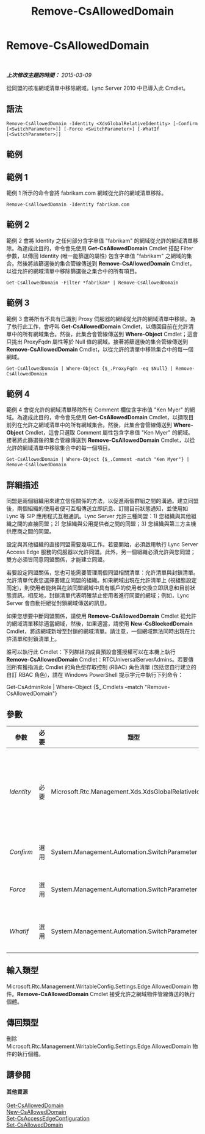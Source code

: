 ﻿---
title: Remove-CsAllowedDomain
TOCTitle: Remove-CsAllowedDomain
ms:assetid: d38afb34-627e-4772-990c-4f6676c54000
ms:mtpsurl: https://technet.microsoft.com/zh-tw/library/Gg398913(v=OCS.15)
ms:contentKeyID: 49292408
ms.date: 08/10/2015
mtps_version: v=OCS.15
ms.translationtype: HT
---

# Remove-CsAllowedDomain

 

_**上次修改主題的時間：** 2015-03-09_

從同盟的核准網域清單中移除網域。Lync Server 2010 中已導入此 Cmdlet。

## 語法

    Remove-CsAllowedDomain -Identity <XdsGlobalRelativeIdentity> [-Confirm [<SwitchParameter>]] [-Force <SwitchParameter>] [-WhatIf [<SwitchParameter>]]

## 範例

## 範例 1

範例 1 所示的命令會將 fabrikam.com 網域從允許的網域清單移除。

    Remove-CsAllowedDomain -Identity fabrikam.com

## 範例 2

範例 2 會將 Identity 之任何部分含字串值 "fabrikam" 的網域從允許的網域清單移除。為達成此目的，命令會先使用 **Get-CsAllowedDomain** Cmdlet 搭配 Filter 參數，以傳回 Identity (唯一能篩選的屬性) 包含字串值 "fabrikam" 之網域的集合。然後將該篩選後的集合管線傳送到 **Remove-CsAllowedDomain** Cmdlet，以從允許的網域清單中移除篩選後之集合中的所有項目。

    Get-CsAllowedDomain -Filter *fabrikam* | Remove-CsAllowedDomain

## 範例 3

範例 3 會將所有不具有已識別 Proxy 伺服器的網域從允許的網域清單中移除。為了執行此工作，會呼叫 **Get-CsAllowedDomain** Cmdlet，以傳回目前在允許清單中的所有網域集合。然後，此集合會管線傳送到 **Where-Object** Cmdlet；這會只挑出 ProxyFqdn 屬性等於 Null 值的網域。接著將篩選後的集合管線傳送到 **Remove-CsAllowedDomain** Cmdlet，以從允許的清單中移除集合中的每一個網域。

    Get-CsAllowedDomain | Where-Object {$_.ProxyFqdn -eq $Null} | Remove-CsAllowedDomain 

## 範例 4

範例 4 會從允許的網域清單移除所有 Comment 欄位含字串值 "Ken Myer" 的網域。為達成此目的，命令會先使用 **Get-CsAllowedDomain** Cmdlet，以擷取目前列在允許之網域清單中的所有網域集合。然後，此集合會管線傳送到 **Where-Object** Cmdlet，這會只選取 Comment 屬性包含字串值 "Ken Myer" 的網域。接著將此篩選後的集合管線傳送到 **Remove-CsAllowedDomain** Cmdlet，以從允許的網域清單中移除集合中的每一個項目。

    Get-CsAllowedDomain | Where-Object {$_.Comment -match "Ken Myer"} | Remove-CsAllowedDomain 

## 詳細描述

同盟是兩個組織用來建立信任關係的方法，以促進兩個群組之間的溝通。建立同盟後，兩個組織的使用者便可互相傳送立即訊息、訂閱目前狀態通知，並使用如 Lync 等 SIP 應用程式互相通訊。Lync Server 允許三種同盟：1) 您組織與其他組織之間的直接同盟；2) 您組織與公用提供者之間的同盟；3) 您組織與第三方主機供應商之間的同盟。

設定與其他組織的直接同盟需要幾項工作。若要開始，必須啟用執行 Lync Server Access Edge 服務的伺服器以允許同盟。此外，另一個組織必須允許與您同盟；雙方必須皆同意同盟關係，才能建立同盟。

若要設定同盟關係，您也可能需要管理兩個同盟相關清單：允許清單與封鎖清單。允許清單代表您選擇要建立同盟的組織。如果網域出現在允許清單上 (視組態設定而定)，則使用者能夠與在該同盟網域中具有帳戶的使用者交換立即訊息和目前狀態資訊。相反地，封鎖清單代表明確禁止使用者進行同盟的網域；例如，Lync Server 會自動拒絕從封鎖網域傳送的訊息。

如果您想要中斷同盟關係，請使用 **Remove-CsAllowedDomain** Cmdlet 從允許的網域清單移除適當網域，然後，如果適當，請使用 **New-CsBlockedDomain** Cmdlet，將該網域新增至封鎖的網域清單。請注意，一個網域無法同時出現在允許清單和封鎖清單上。

誰可以執行此 Cmdlet：下列群組的成員預設會獲授權可以在本機上執行 **Remove-CsAllowedDomain** Cmdlet：RTCUniversalServerAdmins。若要傳回所有獲指派此 Cmdlet 的角色型存取控制 (RBAC) 角色清單 (包括您自行建立的自訂 RBAC 角色)，請在 Windows PowerShell 提示字元中執行下列命令：

Get-CsAdminRole | Where-Object {$\_.Cmdlets –match "Remove-CsAllowedDomain"}

## 參數


<table>
<colgroup>
<col style="width: 25%" />
<col style="width: 25%" />
<col style="width: 25%" />
<col style="width: 25%" />
</colgroup>
<thead>
<tr class="header">
<th>參數</th>
<th>必要</th>
<th>類型</th>
<th>說明</th>
</tr>
</thead>
<tbody>
<tr class="odd">
<td><p><em>Identity</em></p></td>
<td><p>必要</p></td>
<td><p>Microsoft.Rtc.Management.Xds.XdsGlobalRelativeIdentity</p></td>
<td><p>要從允許清單移除之網域的完整網域名稱 (FQDN)；例如 fabrikam.com。您無法在指定網域 Identity 時使用萬用字元。</p></td>
</tr>
<tr class="even">
<td><p><em>Confirm</em></p></td>
<td><p>選用</p></td>
<td><p>System.Management.Automation.SwitchParameter</p></td>
<td><p>在執行命令前先提示確認。</p></td>
</tr>
<tr class="odd">
<td><p><em>Force</em></p></td>
<td><p>選用</p></td>
<td><p>System.Management.Automation.SwitchParameter</p></td>
<td><p>隱藏執行命令時可能發生的非嚴重錯誤訊息。</p></td>
</tr>
<tr class="even">
<td><p><em>WhatIf</em></p></td>
<td><p>選用</p></td>
<td><p>System.Management.Automation.SwitchParameter</p></td>
<td><p>說明執行命令時若不實際執行命令的後果。</p></td>
</tr>
</tbody>
</table>


## 輸入類型

Microsoft.Rtc.Management.WritableConfig.Settings.Edge.AllowedDomain 物件。**Remove-CsAllowedDomain** Cmdlet 接受允許之網域物件管線傳送的執行個體。

## 傳回類型

刪除 Microsoft.Rtc.Management.WritableConfig.Settings.Edge.AllowedDomain 物件的執行個體。

## 請參閱

#### 其他資源

[Get-CsAllowedDomain](get-csalloweddomain.md)  
[New-CsAllowedDomain](new-csalloweddomain.md)  
[Set-CsAccessEdgeConfiguration](set-csaccessedgeconfiguration.md)  
[Set-CsAllowedDomain](set-csalloweddomain.md)

